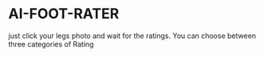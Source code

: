 # AI-FOOT-RATER
just click your legs photo and wait for the ratings. You can choose between three categories of Rating 
